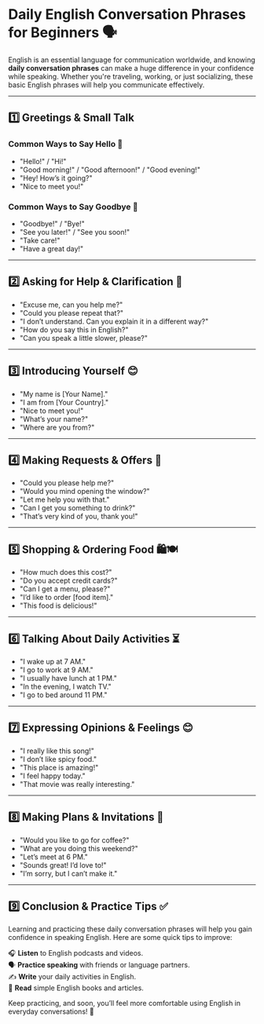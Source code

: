 # Daily English Conversation Phrases for Beginners 🗣️

English is an essential language for communication worldwide, and knowing **daily conversation phrases** can make a huge difference in your confidence while speaking. Whether you're traveling, working, or just socializing, these basic English phrases will help you communicate effectively.

---

## 1️⃣ Greetings & Small Talk

### Common Ways to Say Hello 👋
- "Hello!" / "Hi!"
- "Good morning!" / "Good afternoon!" / "Good evening!"
- "Hey! How’s it going?"
- "Nice to meet you!"

### Common Ways to Say Goodbye 👋
- "Goodbye!" / "Bye!"
- "See you later!" / "See you soon!"
- "Take care!"
- "Have a great day!"

---

## 2️⃣ Asking for Help & Clarification 🤔
- "Excuse me, can you help me?"
- "Could you please repeat that?"
- "I don’t understand. Can you explain it in a different way?"
- "How do you say this in English?"
- "Can you speak a little slower, please?"

---

## 3️⃣ Introducing Yourself 😊
- "My name is [Your Name]."
- "I am from [Your Country]."
- "Nice to meet you!"
- "What’s your name?"
- "Where are you from?"

---

## 4️⃣ Making Requests & Offers 🤝
- "Could you please help me?"
- "Would you mind opening the window?"
- "Let me help you with that."
- "Can I get you something to drink?"
- "That’s very kind of you, thank you!"

---

## 5️⃣ Shopping & Ordering Food 🛍️🍽️
- "How much does this cost?"
- "Do you accept credit cards?"
- "Can I get a menu, please?"
- "I’d like to order [food item]."
- "This food is delicious!"

---

## 6️⃣ Talking About Daily Activities ⏳
- "I wake up at 7 AM."
- "I go to work at 9 AM."
- "I usually have lunch at 1 PM."
- "In the evening, I watch TV."
- "I go to bed around 11 PM."

---

## 7️⃣ Expressing Opinions & Feelings 😊
- "I really like this song!"
- "I don’t like spicy food."
- "This place is amazing!"
- "I feel happy today."
- "That movie was really interesting."

---

## 8️⃣ Making Plans & Invitations 📅
- "Would you like to go for coffee?"
- "What are you doing this weekend?"
- "Let’s meet at 6 PM."
- "Sounds great! I’d love to!"
- "I’m sorry, but I can’t make it."

---

## 9️⃣ Conclusion & Practice Tips ✅
Learning and practicing these daily conversation phrases will help you gain confidence in speaking English. Here are some quick tips to improve:

🎧 **Listen** to English podcasts and videos.  
🗣 **Practice speaking** with friends or language partners.  
✍ **Write** your daily activities in English.  
📖 **Read** simple English books and articles.  

Keep practicing, and soon, you’ll feel more comfortable using English in everyday conversations! 🚀
